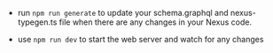 - run `npm run generate` to update your schema.graphql and nexus-typegen.ts file when there are any changes in your Nexus code.

- use `npm run dev` to start the web server and watch for any changes
